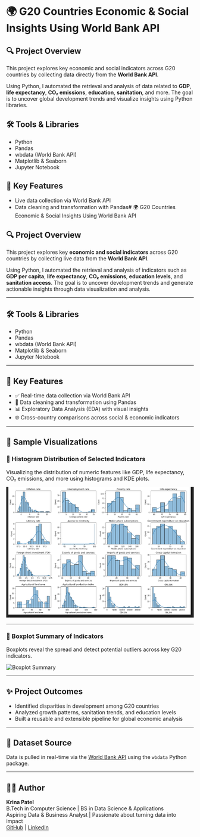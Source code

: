 # 🌍 G20 Countries Economic & Social Insights Using World Bank API

## 🔍 Project Overview

This project explores key economic and social indicators across G20 countries by collecting data directly from the **World Bank API**.

Using Python, I automated the retrieval and analysis of data related to **GDP**, **life expectancy**, **CO₂ emissions**, **education**, **sanitation**, and more. The goal is to uncover global development trends and visualize insights using Python libraries.

## 🛠️ Tools & Libraries

- Python  
- Pandas  
- wbdata (World Bank API)  
- Matplotlib & Seaborn  
- Jupyter Notebook  

## 📌 Key Features

- Live data collection via World Bank API  
- Data cleaning and transformation with Pandas# 🌍 G20 Countries Economic & Social Insights Using World Bank API

## 🔍 Project Overview

This project explores key **economic and social indicators** across G20 countries by collecting live data from the **World Bank API**.

Using Python, I automated the retrieval and analysis of indicators such as **GDP per capita**, **life expectancy**, **CO₂ emissions**, **education levels**, and **sanitation access**. The goal is to uncover development trends and generate actionable insights through data visualization and analysis.

---

## 🛠️ Tools & Libraries

- Python  
- Pandas  
- wbdata (World Bank API)  
- Matplotlib & Seaborn  
- Jupyter Notebook  

---

## 📌 Key Features

- ✅ Real-time data collection via World Bank API  
- 🧹 Data cleaning and transformation using Pandas  
- 📊 Exploratory Data Analysis (EDA) with visual insights  
- 🌐 Cross-country comparisons across social & economic indicators  

---

## 📸 Sample Visualizations

### 🔹 Histogram Distribution of Selected Indicators
Visualizing the distribution of numeric features like GDP, life expectancy, CO₂ emissions, and more using histograms and KDE plots.

![Histogram Distribution](screenshots/histograms.png)

---

### 🔹 Boxplot Summary of Indicators
Boxplots reveal the spread and detect potential outliers across key G20 indicators.

![Boxplot Summary](screenshots/boxplots.png)

---

## ✨ Project Outcomes

- Identified disparities in development among G20 countries  
- Analyzed growth patterns, sanitation trends, and education levels  
- Built a reusable and extensible pipeline for global economic analysis  

---

## 📁 Dataset Source

Data is pulled in real-time via the [World Bank API](https://data.worldbank.org/) using the `wbdata` Python package.

---

## 👩‍💻 Author

**Krina Patel**  
B.Tech in Computer Science | BS in Data Science & Applications  
Aspiring Data & Business Analyst | Passionate about turning data into impact  
[GitHub](https://github.com/krinapatel08) | [LinkedIn](https://linkedin.com/in/krinap08)
  


